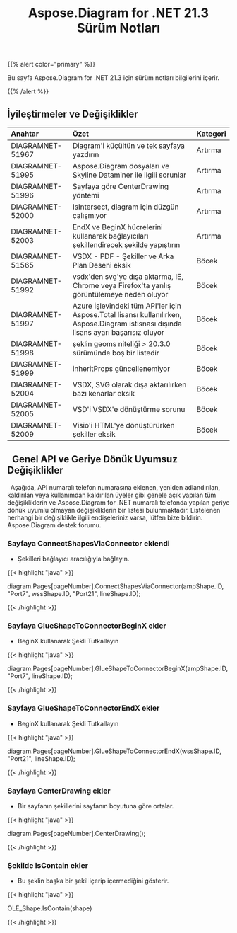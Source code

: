 ﻿---
title: Aspose.Diagram for .NET 21.3 Sürüm Notları
type: docs
weight: 10
url: /tr/net/aspose-diagram-for-net-21-3-release-notes/
---
{{% alert color="primary" %}} 

Bu sayfa Aspose.Diagram for .NET 21.3 için sürüm notları bilgilerini içerir.

{{% /alert %}} 
## **İyileştirmeler ve Değişiklikler**

|**Anahtar**|**Özet**|**Kategori**|
|:- |:- |:- |
|DIAGRAMNET-51967|Diagram'i küçültün ve tek sayfaya yazdırın|Artırma|
|DIAGRAMNET-51995|Aspose.Diagram dosyaları ve Skyline Dataminer ile ilgili sorunlar|Artırma|
|DIAGRAMNET-51996|Sayfaya göre CenterDrawing yöntemi|Artırma|
|DIAGRAMNET-52000|IsIntersect, diagram için düzgün çalışmıyor|Artırma|
|DIAGRAMNET-52003|EndX ve BeginX hücrelerini kullanarak bağlayıcıları şekillendirecek şekilde yapıştırın|Artırma|
|DIAGRAMNET-51565|VSDX - PDF - Şekiller ve Arka Plan Deseni eksik|Böcek|
|DIAGRAMNET-51992|vsdx'den svg'ye dışa aktarma, IE, Chrome veya Firefox'ta yanlış görüntülemeye neden oluyor|Böcek|
|DIAGRAMNET-51997|Azure İşlevindeki tüm API'ler için Aspose.Total lisansı kullanılırken, Aspose.Diagram istisnası dışında lisans ayarı başarısız oluyor|Böcek|
|DIAGRAMNET-51998|şeklin geoms niteliği > 20.3.0 sürümünde boş bir listedir|Böcek|
|DIAGRAMNET-51999|inheritProps güncellenemiyor|Böcek|
|DIAGRAMNET-52004|VSDX, SVG olarak dışa aktarılırken bazı kenarlar eksik|Böcek|
|DIAGRAMNET-52005|VSD'i VSDX'e dönüştürme sorunu|Böcek|
|DIAGRAMNET-52009|Visio'i HTML'ye dönüştürürken şekiller eksik|Böcek|

## ` `**Genel API ve Geriye Dönük Uyumsuz Değişiklikler**
` `Aşağıda, API numaralı telefon numarasına eklenen, yeniden adlandırılan, kaldırılan veya kullanımdan kaldırılan üyeler gibi genele açık yapılan tüm değişikliklerin ve Aspose.Diagram for .NET numaralı telefonda yapılan geriye dönük uyumlu olmayan değişikliklerin bir listesi bulunmaktadır. Listelenen herhangi bir değişiklikle ilgili endişeleriniz varsa, lütfen bize bildirin. Aspose.Diagram destek forumu.
### **Sayfaya ConnectShapesViaConnector eklendi**
- Şekilleri bağlayıcı aracılığıyla bağlayın.

{{< highlight "java" >}}

diagram.Pages[pageNumber].ConnectShapesViaConnector(ampShape.ID, "Port7", wssShape.ID, "Port21", lineShape.ID);

{{< /highlight >}}
### **Sayfaya GlueShapeToConnectorBeginX ekler**
- BeginX kullanarak Şekli Tutkallayın



{{< highlight "java" >}}

diagram.Pages[pageNumber].GlueShapeToConnectorBeginX(ampShape.ID, "Port7", lineShape.ID);

{{< /highlight >}}
### **Sayfaya GlueShapeToConnectorEndX ekler**
- BeginX kullanarak Şekli Tutkallayın



{{< highlight "java" >}}

diagram.Pages[pageNumber].GlueShapeToConnectorEndX(wssShape.ID, "Port21", lineShape.ID);

{{< /highlight >}}
### **Sayfaya CenterDrawing ekler**
- Bir sayfanın şekillerini sayfanın boyutuna göre ortalar.



{{< highlight "java" >}}

diagram.Pages[pageNumber].CenterDrawing();

{{< /highlight >}}
### **Şekilde IsContain ekler**
- Bu şeklin başka bir şekil içerip içermediğini gösterir.



{{< highlight "java" >}}

OLE_Shape.IsContain(shape)

{{< /highlight >}}




